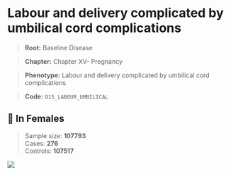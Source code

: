 # Labour and delivery complicated by umbilical cord complications

> **Root:** Baseline Disease  

> **Chapter:** Chapter XV- Pregnancy  

> **Phenotype:** Labour and delivery complicated by umbilical cord complications  

> **Code:** `O15_LABOUR_UMBILICAL`

## 👩 In Females  
> Sample size: **107793**  
> Cases: **276**  
> Controls: **107517**
<img src="/Disease/Figures/ALL/Baseline/O15_LABOUR_UMBILICAL.png"/>
<CsvTable src="/Disease_Data/ALL/Baseline/LG_O15_LABOUR_UMBILICAL.csv" label="🔍 View full results" />
